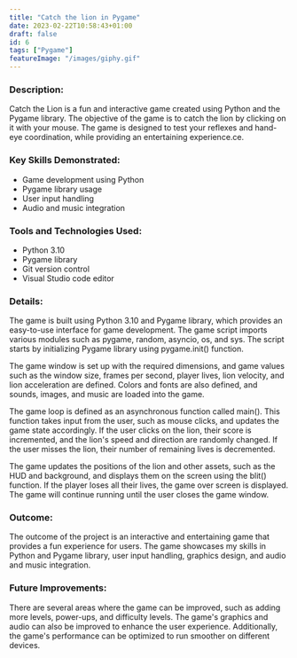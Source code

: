 ```yaml
---
title: "Catch the lion in Pygame"
date: 2023-02-22T10:58:43+01:00
draft: false
id: 6
tags: ["Pygame"]
featureImage: "/images/giphy.gif"
---
```


### **Description:** 

Catch the Lion is a fun and interactive game created using Python and the Pygame library. The objective of the game is to catch the lion by clicking on it with your mouse. The game is designed to test your reflexes and hand-eye coordination, while providing an entertaining experience.ce.

### **Key Skills Demonstrated:**

-   Game development using Python
-   Pygame library usage
-   User input handling
-   Audio and music integration
       
### **Tools and Technologies Used:**

-   Python 3.10
-   Pygame library
-   Git version control
-   Visual Studio code editor


### **Details:**

The game is built using Python 3.10 and Pygame library, which provides an easy-to-use interface for game development. The game script imports various modules such as pygame, random, asyncio, os, and sys. The script starts by initializing Pygame library using pygame.init() function.

The game window is set up with the required dimensions, and game values such as the window size, frames per second, player lives, lion velocity, and lion acceleration are defined. Colors and fonts are also defined, and sounds, images, and music are loaded into the game.

The game loop is defined as an asynchronous function called main(). This function takes input from the user, such as mouse clicks, and updates the game state accordingly. If the user clicks on the lion, their score is incremented, and the lion's speed and direction are randomly changed. If the user misses the lion, their number of remaining lives is decremented.

The game updates the positions of the lion and other assets, such as the HUD and background, and displays them on the screen using the blit() function. If the player loses all their lives, the game over screen is displayed. The game will continue running until the user closes the game window.

### **Outcome:**

The outcome of the project is an interactive and entertaining game that provides a fun experience for users. The game showcases my skills in Python and Pygame library, user input handling, graphics design, and audio and music integration.

### **Future Improvements:**

There are several areas where the game can be improved, such as adding more levels, power-ups, and difficulty levels. The game's graphics and audio can also be improved to enhance the user experience. Additionally, the game's performance can be optimized to run smoother on different devices.